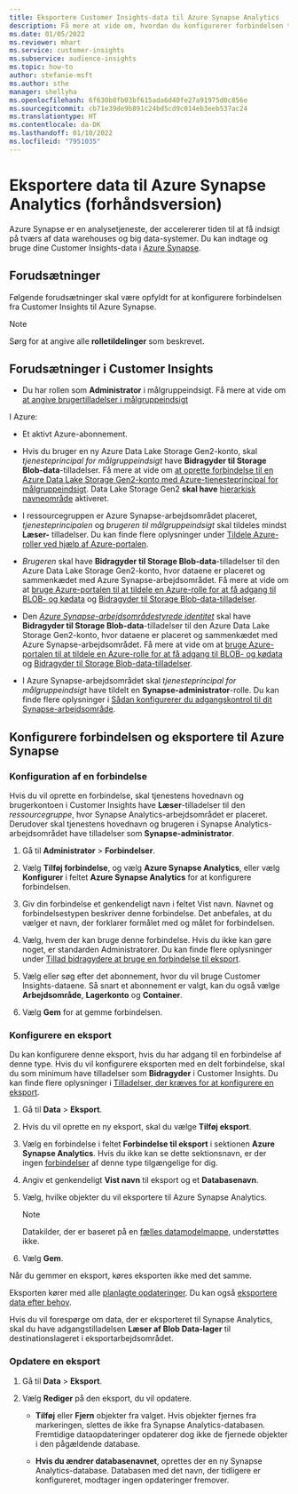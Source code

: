 ```yaml
---
title: Eksportere Customer Insights-data til Azure Synapse Analytics
description: Få mere at vide om, hvordan du konfigurerer forbindelsen til Azure Synapse Analytics.
ms.date: 01/05/2022
ms.reviewer: mhart
ms.service: customer-insights
ms.subservice: audience-insights
ms.topic: how-to
author: stefanie-msft
ms.author: sthe
manager: shellyha
ms.openlocfilehash: 6f630b8fb03bf615ada6d40fe27a91975d0c856e
ms.sourcegitcommit: cb71e39de9b891c24bd5cd9c014eb3eeb537ac24
ms.translationtype: HT
ms.contentlocale: da-DK
ms.lasthandoff: 01/10/2022
ms.locfileid: "7951035"
---
```

# <a name="export-data-to-azure-synapse-analytics-preview"></a>Eksportere data til Azure Synapse Analytics (forhåndsversion)

Azure Synapse er en analysetjeneste, der accelererer tiden til at få indsigt på tværs af data warehouses og big data-systemer. Du kan indtage og bruge dine Customer Insights-data i [Azure Synapse](/azure/synapse-analytics/overview-what-is).

## <a name="prerequisites"></a>Forudsætninger

Følgende forudsætninger skal være opfyldt for at konfigurere forbindelsen fra Customer Insights til Azure Synapse.

> [!NOTE]
> Sørg for at angive alle **rolletildelinger** som beskrevet.  

## <a name="prerequisites-in-customer-insights"></a>Forudsætninger i Customer Insights

* Du har rollen som **Administrator** i målgruppeindsigt. Få mere at vide om [at angive brugertilladelser i målgruppeindsigt](permissions.md#assign-roles-and-permissions)

I Azure: 

- Et aktivt Azure-abonnement.

- Hvis du bruger en ny Azure Data Lake Storage Gen2-konto, skal *tjenesteprincipal for målgruppeindsigt* have **Bidragyder til Storage Blob-data**-tilladelser. Få mere at vide om [at oprette forbindelse til en Azure Data Lake Storage Gen2-konto med Azure-tjenesteprincipal for målgruppeindsigt](connect-service-principal.md). Data Lake Storage Gen2 **skal have** [hierarkisk navneområde](/azure/storage/blobs/data-lake-storage-namespace) aktiveret.

- I ressourcegruppen er Azure Synapse-arbejdsområdet placeret, *tjenesteprincipalen* og *brugeren til målgruppeindsigt* skal tildeles mindst **Læser-** tilladelser. Du kan finde flere oplysninger under [Tildele Azure-roller ved hjælp af Azure-portalen](/azure/role-based-access-control/role-assignments-portal).

- *Brugeren* skal have **Bidragyder til Storage Blob-data**-tilladelser til den Azure Data Lake Storage Gen2-konto, hvor dataene er placeret og sammenkædet med Azure Synapse-arbejdsområdet. Få mere at vide om at [bruge Azure-portalen til at tildele en Azure-rolle for at få adgang til BLOB- og kødata](/azure/storage/common/storage-auth-aad-rbac-portal) og [Bidragyder til Storage Blob-data-tilladelser](/azure/role-based-access-control/built-in-roles#storage-blob-data-contributor).

- Den *[Azure Synapse-arbejdsområdestyrede identitet](/azure/synapse-analytics/security/synapse-workspace-managed-identity)* skal have **Bidragyder til Storage Blob-data**-tilladelser til den Azure Data Lake Storage Gen2-konto, hvor dataene er placeret og sammenkædet med Azure Synapse-arbejdsområdet. Få mere at vide om at [bruge Azure-portalen til at tildele en Azure-rolle for at få adgang til BLOB- og kødata](/azure/storage/common/storage-auth-aad-rbac-portal) og [Bidragyder til Storage Blob-data-tilladelser](/azure/role-based-access-control/built-in-roles#storage-blob-data-contributor).

- I Azure Synapse-arbejdsområdet skal *tjenesteprincipal for målgruppeindsigt* have tildelt en **Synapse-administrator**-rolle. Du kan finde flere oplysninger i [Sådan konfigurerer du adgangskontrol til dit Synapse-arbejdsområde](/azure/synapse-analytics/security/how-to-set-up-access-control).

## <a name="set-up-the-connection-and-export-to-azure-synapse"></a>Konfigurere forbindelsen og eksportere til Azure Synapse

### <a name="configure-a-connection"></a>Konfiguration af en forbindelse

Hvis du vil oprette en forbindelse, skal tjenestens hovednavn og brugerkontoen i Customer Insights have **Læser**-tilladelser til den *ressourcegruppe*, hvor Synapse Analytics-arbejdsområdet er placeret. Derudover skal tjenestens hovednavn og brugeren i Synapse Analytics-arbejdsområdet have tilladelser som **Synapse-administrator**. 

1. Gå til **Administrator** > **Forbindelser**.

1. Vælg **Tilføj forbindelse**, og vælg **Azure Synapse Analytics**, eller vælg **Konfigurer** i feltet **Azure Synapse Analytics** for at konfigurere forbindelsen.

1. Giv din forbindelse et genkendeligt navn i feltet Vist navn. Navnet og forbindelsestypen beskriver denne forbindelse. Det anbefales, at du vælger et navn, der forklarer formålet med og målet for forbindelsen.

1. Vælg, hvem der kan bruge denne forbindelse. Hvis du ikke kan gøre noget, er standarden Administratorer. Du kan finde flere oplysninger under [Tillad bidragydere at bruge en forbindelse til eksport](connections.md#allow-contributors-to-use-a-connection-for-exports).

1. Vælg eller søg efter det abonnement, hvor du vil bruge Customer Insights-dataene. Så snart et abonnement er valgt, kan du også vælge **Arbejdsområde**, **Lagerkonto** og **Container**.

1. Vælg **Gem** for at gemme forbindelsen.

### <a name="configure-an-export"></a>Konfigurere en eksport

Du kan konfigurere denne eksport, hvis du har adgang til en forbindelse af denne type. Hvis du vil konfigurere eksporten med en delt forbindelse, skal du som minimum have tilladelser som **Bidragyder** i Customer Insights. Du kan finde flere oplysninger i [Tilladelser, der kræves for at konfigurere en eksport](export-destinations.md#set-up-a-new-export).

1. Gå til **Data** > **Eksport**.

1. Hvis du vil oprette en ny eksport, skal du vælge **Tilføj eksport**.

1. Vælg en forbindelse i feltet **Forbindelse til eksport** i sektionen **Azure Synapse Analytics**. Hvis du ikke kan se dette sektionsnavn, er der ingen [forbindelser](connections.md) af denne type tilgængelige for dig.

1. Angiv et genkendeligt **Vist navn** til eksport og et **Databasenavn**.

1. Vælg, hvilke objekter du vil eksportere til Azure Synapse Analytics.
   > [!NOTE]
   > Datakilder, der er baseret på en [fælles datamodelmappe](connect-common-data-model.md), understøttes ikke.

2. Vælg **Gem**.

Når du gemmer en eksport, køres eksporten ikke med det samme.

Eksporten kører med alle [planlagte opdateringer](system.md#schedule-tab). Du kan også [eksportere data efter behov](export-destinations.md#run-exports-on-demand).

Hvis du vil forespørge om data, der er eksporteret til Synapse Analytics, skal du have adgangstilladelsen **Læser af Blob Data-lager** til destinationslageret i eksportarbejdsområdet. 

### <a name="update-an-export"></a>Opdatere en eksport

1. Gå til **Data** > **Eksport**.

1. Vælg **Rediger** på den eksport, du vil opdatere.

   - **Tilføj** eller **Fjern** objekter fra valget. Hvis objekter fjernes fra markeringen, slettes de ikke fra Synapse Analytics-databasen. Fremtidige dataopdateringer opdaterer dog ikke de fjernede objekter i den pågældende database.

   - **Hvis du ændrer databasenavnet**, oprettes der en ny Synapse Analytics-database. Databasen med det navn, der tidligere er konfigureret, modtager ingen opdateringer fremover.
